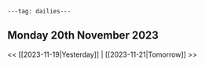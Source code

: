 ```
---tag: dailies---
```

## Monday 20th November 2023


<< [[2023-11-19|Yesterday]] | [[2023-11-21|Tomorrow]] >>




